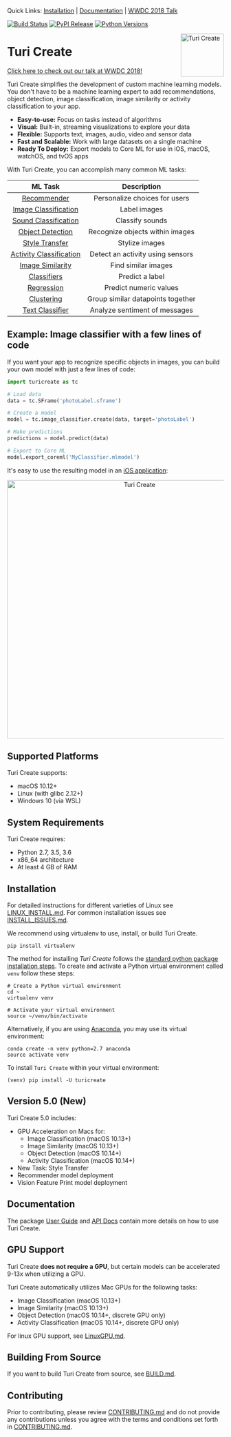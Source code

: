 Quick Links: [Installation](#supported-platforms) | [Documentation](#documentation) | [WWDC 2018 Talk](https://developer.apple.com/videos/play/wwdc2018/712/)

[![Build Status](https://travis-ci.com/apple/turicreate.svg?branch=master)](#)
[![PyPI Release](https://img.shields.io/pypi/v/turicreate.svg)](#)
[![Python Versions](https://img.shields.io/pypi/pyversions/turicreate.svg)](#)

[<img align="right" src="https://docs-assets.developer.apple.com/turicreate/turi-dog.svg" alt="Turi Create" width="100">](#)

# Turi Create 

[Click here to check out our talk at WWDC 2018!](https://developer.apple.com/videos/play/wwdc2018/712/)

Turi Create simplifies the development of custom machine learning models. You
don't have to be a machine learning expert to add recommendations, object
detection, image classification, image similarity or activity classification to
your app.

* **Easy-to-use:** Focus on tasks instead of algorithms
* **Visual:** Built-in, streaming visualizations to explore your data
* **Flexible:** Supports text, images, audio, video and sensor data
* **Fast and Scalable:** Work with large datasets on a single machine
* **Ready To Deploy:** Export models to Core ML for use in iOS, macOS, watchOS, and tvOS apps

With Turi Create, you can accomplish many common ML tasks:

| ML Task                 | Description                      |
|:------------------------:|:--------------------------------:|
| [Recommender](https://apple.github.io/turicreate/docs/userguide/recommender/)             | Personalize choices for users    |
| [Image Classification](https://apple.github.io/turicreate/docs/userguide/image_classifier/)    | Label images                     |
| [Sound Classification](https://apple.github.io/turicreate/docs/userguide/sound_classifier)  | Classify sounds                     |
| [Object Detection](https://apple.github.io/turicreate/docs/userguide/object_detection/)        | Recognize objects within images  |
| [Style Transfer](https://apple.github.io/turicreate/docs/userguide/style_transfer/)        | Stylize images |
| [Activity Classification](https://apple.github.io/turicreate/docs/userguide/activity_classifier/) | Detect an activity using sensors |
| [Image Similarity](https://apple.github.io/turicreate/docs/userguide/image_similarity/)        | Find similar images              |
| [Classifiers](https://apple.github.io/turicreate/docs/userguide/supervised-learning/classifier.html)             | Predict a label           |
| [Regression](https://apple.github.io/turicreate/docs/userguide/supervised-learning/regression.html)              | Predict numeric values           |
| [Clustering](https://apple.github.io/turicreate/docs/userguide/clustering/)              | Group similar datapoints together|
| [Text Classifier](https://apple.github.io/turicreate/docs/userguide/text_classifier/)         | Analyze sentiment of messages    |


Example: Image classifier with a few lines of code
--------------------------------------------------

If you want your app to recognize specific objects in images, you can build your own model with just a few lines of code:

```python
import turicreate as tc

# Load data 
data = tc.SFrame('photoLabel.sframe')

# Create a model
model = tc.image_classifier.create(data, target='photoLabel')

# Make predictions
predictions = model.predict(data)

# Export to Core ML
model.export_coreml('MyClassifier.mlmodel')
```
 
It's easy to use the resulting model in an [iOS application](https://developer.apple.com/documentation/vision/classifying_images_with_vision_and_core_ml):

<p align="center"><img src="https://docs-assets.developer.apple.com/published/a2c37bce1f/689f61a6-1087-4112-99d9-bbfb326e3138.png" alt="Turi Create" width="600"></p>

Supported Platforms
-------------------

Turi Create supports:

* macOS 10.12+
* Linux (with glibc 2.12+)
* Windows 10 (via WSL)

System Requirements
-------------------

Turi Create requires:

* Python 2.7, 3.5, 3.6
* x86\_64 architecture
* At least 4 GB of RAM

Installation
------------

For detailed instructions for different varieties of Linux see [LINUX\_INSTALL.md](LINUX_INSTALL.md).
For common installation issues see [INSTALL\_ISSUES.md](INSTALL_ISSUES.md).

We recommend using virtualenv to use, install, or build Turi Create. 

```shell
pip install virtualenv
```

The method for installing *Turi Create* follows the
[standard python package installation steps](https://packaging.python.org/installing/).
To create and activate a Python virtual environment called `venv` follow these steps:

```shell
# Create a Python virtual environment
cd ~
virtualenv venv

# Activate your virtual environment
source ~/venv/bin/activate
```
Alternatively, if you are using [Anaconda](https://www.anaconda.com/what-is-anaconda/), you may use its virtual environment:
```shell
conda create -n venv python=2.7 anaconda
source activate venv
```

To install `Turi Create` within your virtual environment:
```shell
(venv) pip install -U turicreate
```

Version 5.0 (New)
-----------------

Turi Create 5.0 includes:
* GPU Acceleration on Macs for:
  * Image Classification (macOS 10.13+)
  * Image Similarity (macOS 10.13+)
  * Object Detection (macOS 10.14+)
  * Activity Classification (macOS 10.14+)
* New Task: Style Transfer
* Recommender model deployment
* Vision Feature Print model deployment


Documentation
-------------

The package [User Guide](https://apple.github.io/turicreate/docs/userguide) and [API Docs](https://apple.github.io/turicreate/docs/api) contain
more details on how to use Turi Create.

GPU Support
-----------

Turi Create **does not require a GPU**, but certain models can be accelerated 9-13x when utilizing a GPU. 

Turi Create automatically utilizes Mac GPUs for the following tasks:
* Image Classification (macOS 10.13+)
* Image Similarity (macOS 10.13+)
* Object Detection (macOS 10.14+, discrete GPU only)
* Activity Classification (macOS 10.14+, discrete GPU only)

For linux GPU support, see [LinuxGPU.md](LinuxGPU.md).

Building From Source
---------------------

If you want to build Turi Create from source, see [BUILD.md](BUILD.md).

Contributing
------------

Prior to contributing, please review [CONTRIBUTING.md](CONTRIBUTING.md) and do
not provide any contributions unless you agree with the terms and conditions
set forth in [CONTRIBUTING.md](CONTRIBUTING.md).
